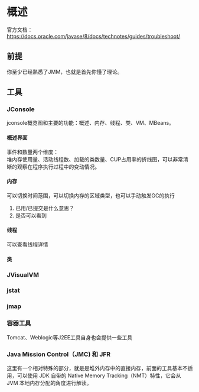 # 概述

官方文档：https://docs.oracle.com/javase/8/docs/technotes/guides/troubleshoot/

## 前提

你至少已经熟悉了JMM，也就是首先你懂了理论。  

## 工具

### JConsole  

jconsole概览图和主要的功能：概述、内存、线程、类、VM、MBeans。

#### 概述界面

事件和数量两个维度：  
堆内存使用量、活动线程数、加载的类数量、CUP占用率的折线图，可以非常清晰的观察在程序执行过程中的变动情况。

#### 内存

可以切换时间范围，可以切换内存的区域类型，也可以手动触发GC的执行

1. 已用/已提交是什么意思？
2. 是否可以看到

#### 线程

可以查看线程详情

#### 类



### JVisualVM  

### jstat  

### jmap  

### 容器工具  

Tomcat、Weblogic等J2EE工具自身也会提供一些工具

### Java Mission Control（JMC) 和 JFR

这里有一个相对特殊的部分，就是是堆外内存中的直接内存，前面的工具基本不适用，可以使用 JDK 自带的 Native Memory Tracking（NMT）特性，它会从 JVM 本地内存分配的角度进行解读。

